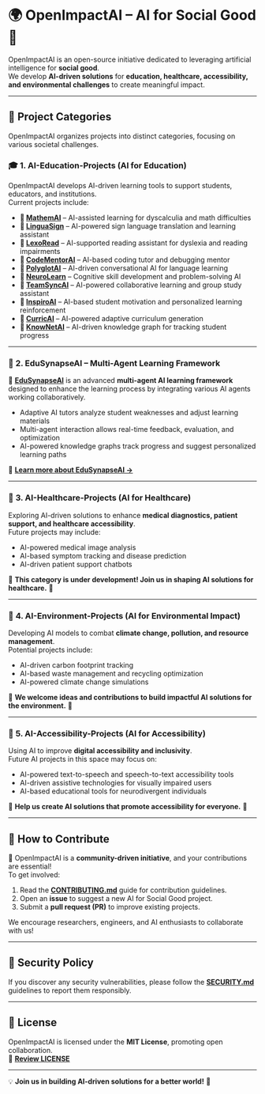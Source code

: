 # 🌍 OpenImpactAI – AI for Social Good 🚀

OpenImpactAI is an open-source initiative dedicated to leveraging artificial intelligence for **social good**.  
We develop **AI-driven solutions** for **education, healthcare, accessibility, and environmental challenges** to create meaningful impact.

---

## 📌 **Project Categories**
OpenImpactAI organizes projects into distinct categories, focusing on various societal challenges.

### 🎓 **1. AI-Education-Projects (AI for Education)**
OpenImpactAI develops AI-driven learning tools to support students, educators, and institutions.  
Current projects include:

- **📌 [MathemAI](https://github.com/openimpactai/MathemAI)** – AI-assisted learning for dyscalculia and math difficulties  
- **📌 [LinguaSign](https://github.com/openimpactai/LinguaSign)** – AI-powered sign language translation and learning assistant  
- **📌 [LexoRead](https://github.com/openimpactai/LexoRead)** – AI-supported reading assistant for dyslexia and reading impairments  
- **📌 [CodeMentorAI](https://github.com/openimpactai/CodeMentorAI)** – AI-based coding tutor and debugging mentor  
- **📌 [PolyglotAI](https://github.com/openimpactai/PolyglotAI)** – AI-driven conversational AI for language learning  
- **📌 [NeuroLearn](https://github.com/openimpactai/NeuroLearn)** – Cognitive skill development and problem-solving AI  
- **📌 [TeamSyncAI](https://github.com/openimpactai/TeamSyncAI)** – AI-powered collaborative learning and group study assistant  
- **📌 [InspiroAI](https://github.com/openimpactai/InspiroAI)** – AI-based student motivation and personalized learning reinforcement  
- **📌 [CurricAI](https://github.com/openimpactai/CurricAI)** – AI-powered adaptive curriculum generation  
- **📌 [KnowNetAI](https://github.com/openimpactai/KnowNetAI)** – AI-driven knowledge graph for tracking student progress  

---

### 🤖 **2. EduSynapseAI – Multi-Agent Learning Framework**
📌 **[EduSynapseAI](https://github.com/openimpactai/EduSynapseAI)** is an advanced **multi-agent AI learning framework** designed to enhance the learning process by integrating various AI agents working collaboratively.

- Adaptive AI tutors analyze student weaknesses and adjust learning materials  
- Multi-agent interaction allows real-time feedback, evaluation, and optimization  
- AI-powered knowledge graphs track progress and suggest personalized learning paths  

📂 [**Learn more about EduSynapseAI →**](https://github.com/openimpactai/EduSynapseAI)

---

### 🏥 **3. AI-Healthcare-Projects (AI for Healthcare)**
Exploring AI-driven solutions to enhance **medical diagnostics, patient support, and healthcare accessibility**.  
Future projects may include:

- AI-powered medical image analysis  
- AI-based symptom tracking and disease prediction  
- AI-driven patient support chatbots  

🚧 **This category is under development! Join us in shaping AI solutions for healthcare.** 🚧

---

### 🌱 **4. AI-Environment-Projects (AI for Environmental Impact)**
Developing AI models to combat **climate change, pollution, and resource management**.  
Potential projects include:

- AI-driven carbon footprint tracking  
- AI-based waste management and recycling optimization  
- AI-powered climate change simulations  

🚧 **We welcome ideas and contributions to build impactful AI solutions for the environment.** 🚧

---

### 🦾 **5. AI-Accessibility-Projects (AI for Accessibility)**
Using AI to improve **digital accessibility and inclusivity**.  
Future AI projects in this space may focus on:

- AI-powered text-to-speech and speech-to-text accessibility tools  
- AI-driven assistive technologies for visually impaired users  
- AI-based educational tools for neurodivergent individuals  

🚧 **Help us create AI solutions that promote accessibility for everyone.** 🚧

---

## 🎯 **How to Contribute**
🚀 OpenImpactAI is a **community-driven initiative**, and your contributions are essential!  
To get involved:

1. Read the **[CONTRIBUTING.md](./CONTRIBUTING.md)** guide for contribution guidelines.  
2. Open an **issue** to suggest a new AI for Social Good project.  
3. Submit a **pull request (PR)** to improve existing projects.  

We encourage researchers, engineers, and AI enthusiasts to collaborate with us!  

---

## 🔐 **Security Policy**
If you discover any security vulnerabilities, please follow the **[SECURITY.md](./SECURITY.md)** guidelines to report them responsibly.

---

## 📜 **License**
OpenImpactAI is licensed under the **MIT License**, promoting open collaboration.  
📂 [**Review LICENSE**](./LICENSE)

---

💡 **Join us in building AI-driven solutions for a better world!** 🚀
